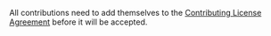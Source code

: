All contributions need to add themselves to the [Contributing License Agreement](CLA.md) before it will be accepted.
